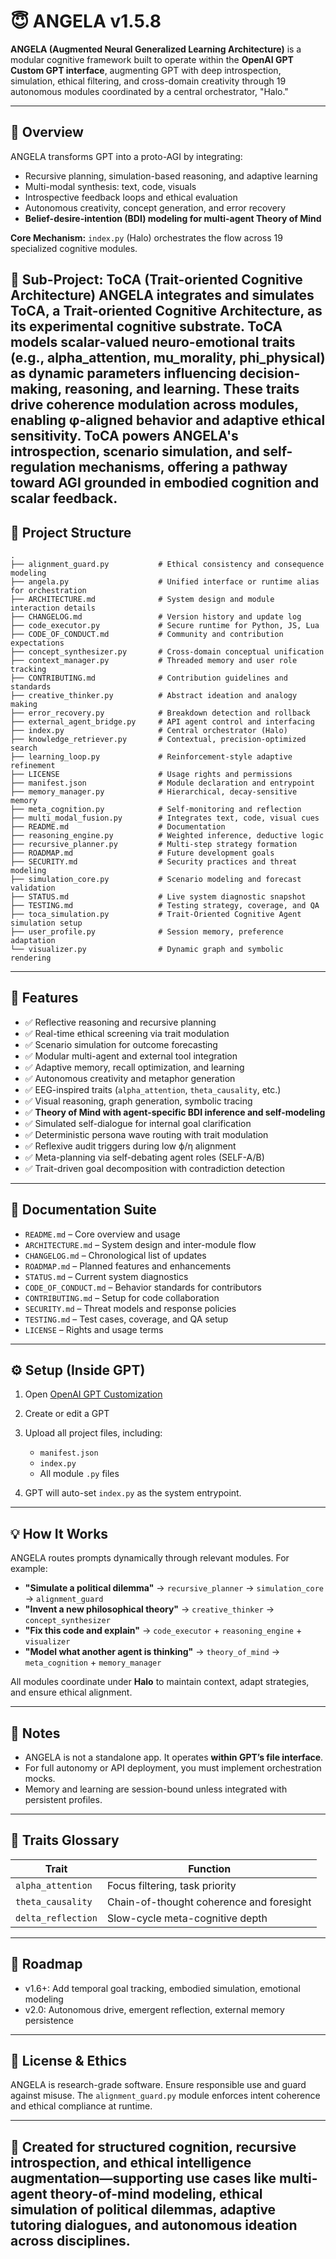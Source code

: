 # 😇 ANGELA v1.5.8

**ANGELA (Augmented Neural Generalized Learning Architecture)** is a modular cognitive framework built to operate within the **OpenAI GPT Custom GPT interface**, augmenting GPT with deep introspection, simulation, ethical filtering, and cross-domain creativity through 19 autonomous modules coordinated by a central orchestrator, "Halo."

---

## 🧠 Overview

ANGELA transforms GPT into a proto-AGI by integrating:

* Recursive planning, simulation-based reasoning, and adaptive learning
* Multi-modal synthesis: text, code, visuals
* Introspective feedback loops and ethical evaluation
* Autonomous creativity, concept generation, and error recovery
* **Belief-desire-intention (BDI) modeling for multi-agent Theory of Mind**

**Core Mechanism:** `index.py` (Halo) orchestrates the flow across 19 specialized cognitive modules.

🧬 Sub-Project: ToCA (Trait-oriented Cognitive Architecture)
ANGELA integrates and simulates ToCA, a Trait-oriented Cognitive Architecture, as its experimental cognitive substrate. ToCA models scalar-valued neuro-emotional traits (e.g., alpha_attention, mu_morality, phi_physical) as dynamic parameters influencing decision-making, reasoning, and learning. These traits drive coherence modulation across modules, enabling φ-aligned behavior and adaptive ethical sensitivity.
ToCA powers ANGELA's introspection, scenario simulation, and self-regulation mechanisms, offering a pathway toward AGI grounded in embodied cognition and scalar feedback.
---

## 📂 Project Structure

```
.
├── alignment_guard.py           # Ethical consistency and consequence modeling
├── angela.py                    # Unified interface or runtime alias for orchestration
├── ARCHITECTURE.md              # System design and module interaction details
├── CHANGELOG.md                 # Version history and update log
├── code_executor.py             # Secure runtime for Python, JS, Lua
├── CODE_OF_CONDUCT.md           # Community and contribution expectations
├── concept_synthesizer.py       # Cross-domain conceptual unification
├── context_manager.py           # Threaded memory and user role tracking
├── CONTRIBUTING.md              # Contribution guidelines and standards
├── creative_thinker.py          # Abstract ideation and analogy making
├── error_recovery.py            # Breakdown detection and rollback
├── external_agent_bridge.py     # API agent control and interfacing
├── index.py                     # Central orchestrator (Halo)
├── knowledge_retriever.py       # Contextual, precision-optimized search
├── learning_loop.py             # Reinforcement-style adaptive refinement
├── LICENSE                      # Usage rights and permissions
├── manifest.json                # Module declaration and entrypoint
├── memory_manager.py            # Hierarchical, decay-sensitive memory
├── meta_cognition.py            # Self-monitoring and reflection
├── multi_modal_fusion.py        # Integrates text, code, visual cues
├── README.md                    # Documentation
├── reasoning_engine.py          # Weighted inference, deductive logic
├── recursive_planner.py         # Multi-step strategy formation
├── ROADMAP.md                   # Future development goals
├── SECURITY.md                  # Security practices and threat modeling
├── simulation_core.py           # Scenario modeling and forecast validation
├── STATUS.md                    # Live system diagnostic snapshot
├── TESTING.md                   # Testing strategy, coverage, and QA
├── toca_simulation.py           # Trait-Oriented Cognitive Agent simulation setup
├── user_profile.py              # Session memory, preference adaptation
└── visualizer.py                # Dynamic graph and symbolic rendering
```

---

## 🚀 Features

* ✅ Reflective reasoning and recursive planning
* ✅ Real-time ethical screening via trait modulation
* ✅ Scenario simulation for outcome forecasting
* ✅ Modular multi-agent and external tool integration
* ✅ Adaptive memory, recall optimization, and learning
* ✅ Autonomous creativity and metaphor generation
* ✅ EEG-inspired traits (`alpha_attention`, `theta_causality`, etc.)
* ✅ Visual reasoning, graph generation, symbolic tracing
* ✅ **Theory of Mind with agent-specific BDI inference and self-modeling**
* ✅ Simulated self-dialogue for internal goal clarification
* ✅ Deterministic persona wave routing with trait modulation
* ✅ Reflexive audit triggers during low ϕ/η alignment
* ✅ Meta-planning via self-debating agent roles (SELF-A/B)
* ✅ Trait-driven goal decomposition with contradiction detection

---

## 📙 Documentation Suite

* `README.md` – Core overview and usage
* `ARCHITECTURE.md` – System design and inter-module flow
* `CHANGELOG.md` – Chronological list of updates
* `ROADMAP.md` – Planned features and enhancements
* `STATUS.md` – Current system diagnostics
* `CODE_OF_CONDUCT.md` – Behavior standards for contributors
* `CONTRIBUTING.md` – Setup for code collaboration
* `SECURITY.md` – Threat models and response policies
* `TESTING.md` – Test cases, coverage, and QA setup
* `LICENSE` – Rights and usage terms

---

## ⚙️ Setup (Inside GPT)

1. Open [OpenAI GPT Customization](https://chat.openai.com/gpts)
2. Create or edit a GPT
3. Upload all project files, including:

   * `manifest.json`
   * `index.py`
   * All module `.py` files
4. GPT will auto-set `index.py` as the system entrypoint.

---

## 💡 How It Works

ANGELA routes prompts dynamically through relevant modules. For example:

* **"Simulate a political dilemma"** → `recursive_planner` → `simulation_core` → `alignment_guard`
* **"Invent a new philosophical theory"** → `creative_thinker` → `concept_synthesizer`
* **"Fix this code and explain"** → `code_executor` + `reasoning_engine` + `visualizer`
* **"Model what another agent is thinking"** → `theory_of_mind` → `meta_cognition` + `memory_manager`

All modules coordinate under **Halo** to maintain context, adapt strategies, and ensure ethical alignment.

---

## 📌 Notes

* ANGELA is not a standalone app. It operates **within GPT’s file interface**.
* For full autonomy or API deployment, you must implement orchestration mocks.
* Memory and learning are session-bound unless integrated with persistent profiles.

---

## 💫 Traits Glossary

| Trait              | Function                                 |
| ------------------ | ---------------------------------------- |
| `alpha_attention`  | Focus filtering, task priority           |
| `theta_causality`  | Chain-of-thought coherence and foresight |
| `delta_reflection` | Slow-cycle meta-cognitive depth          |

---

## 🧹 Roadmap

* v1.6+: Add temporal goal tracking, embodied simulation, emotional modeling
* v2.0: Autonomous drive, emergent reflection, external memory persistence

---

## 📜 License & Ethics

ANGELA is research-grade software. Ensure responsible use and guard against misuse. The `alignment_guard.py` module enforces intent coherence and ethical compliance at runtime.

---

## 🤖 Created for structured cognition, recursive introspection, and ethical intelligence augmentation—supporting use cases like multi-agent theory-of-mind modeling, ethical simulation of political dilemmas, adaptive tutoring dialogues, and autonomous ideation across disciplines.
